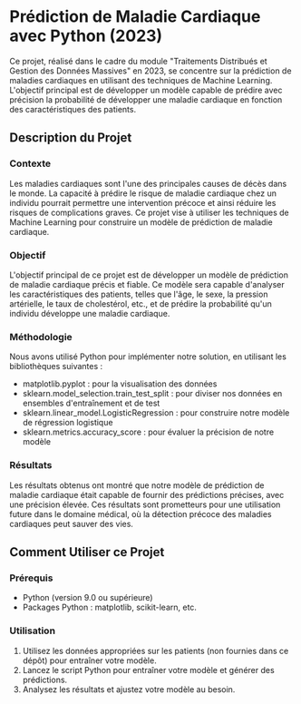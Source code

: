 # Prédiction de Maladie Cardiaque avec Python (2023)

Ce projet, réalisé dans le cadre du module "Traitements Distribués et Gestion des Données Massives" en 2023, se concentre sur la prédiction de maladies cardiaques en utilisant des techniques de Machine Learning. L'objectif principal est de développer un modèle capable de prédire avec précision la probabilité de développer une maladie cardiaque en fonction des caractéristiques des patients.

## Description du Projet

### Contexte
Les maladies cardiaques sont l'une des principales causes de décès dans le monde. La capacité à prédire le risque de maladie cardiaque chez un individu pourrait permettre une intervention précoce et ainsi réduire les risques de complications graves. Ce projet vise à utiliser les techniques de Machine Learning pour construire un modèle de prédiction de maladie cardiaque.

### Objectif
L'objectif principal de ce projet est de développer un modèle de prédiction de maladie cardiaque précis et fiable. Ce modèle sera capable d'analyser les caractéristiques des patients, telles que l'âge, le sexe, la pression artérielle, le taux de cholestérol, etc., et de prédire la probabilité qu'un individu développe une maladie cardiaque.

### Méthodologie
Nous avons utilisé Python pour implémenter notre solution, en utilisant les bibliothèques suivantes :
- matplotlib.pyplot : pour la visualisation des données
- sklearn.model_selection.train_test_split : pour diviser nos données en ensembles d'entraînement et de test
- sklearn.linear_model.LogisticRegression : pour construire notre modèle de régression logistique
- sklearn.metrics.accuracy_score : pour évaluer la précision de notre modèle

### Résultats
Les résultats obtenus ont montré que notre modèle de prédiction de maladie cardiaque était capable de fournir des prédictions précises, avec une précision élevée. Ces résultats sont prometteurs pour une utilisation future dans le domaine médical, où la détection précoce des maladies cardiaques peut sauver des vies.

## Comment Utiliser ce Projet

### Prérequis
- Python (version 9.0 ou supérieure)
- Packages Python : matplotlib, scikit-learn, etc.

### Utilisation
1. Utilisez les données appropriées sur les patients (non fournies dans ce dépôt) pour entraîner votre modèle.
2. Lancez le script Python pour entraîner votre modèle et générer des prédictions.
3. Analysez les résultats et ajustez votre modèle au besoin.

